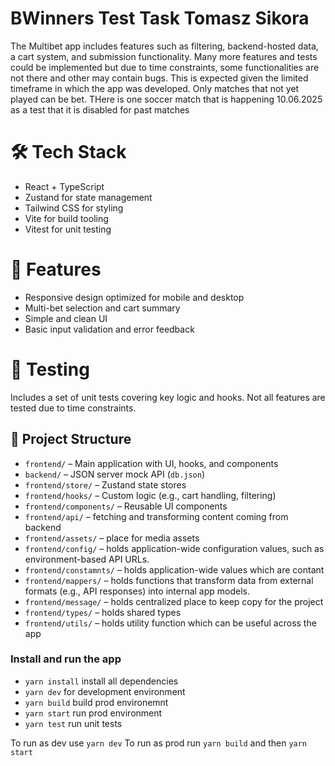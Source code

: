# BWinners Test Task Tomasz Sikora

The Multibet app includes features such as filtering, backend-hosted data, a cart system, and submission functionality. Many more features and tests could be implemented but due to time constraints, some functionalities are not there and other may contain bugs. This is expected given the limited timeframe in which the app was developed.
Only matches that not yet played can be bet. THere is one soccer match that is happening 10.06.2025 as a test that it is disabled for past matches

# 🛠️ Tech Stack

- React + TypeScript
- Zustand for state management
- Tailwind CSS for styling
- Vite for build tooling
- Vitest for unit testing

# 📱 Features

- Responsive design optimized for mobile and desktop
- Multi-bet selection and cart summary
- Simple and clean UI
- Basic input validation and error feedback

# 🧪 Testing

Includes a set of unit tests covering key logic and hooks. Not all features are tested due to time constraints.


## 🧩 Project Structure

- `frontend/` – Main application with UI, hooks, and components
- `backend/` – JSON server mock API (`db.json`)
- `frontend/store/` – Zustand state stores
- `frontend/hooks/` – Custom logic (e.g., cart handling, filtering)
- `frontend/components/` – Reusable UI components
- `frontend/api/` – fetching and transforming content coming from backend
- `frontend/assets/` – place for media assets
- `frontend/config/` – holds application-wide configuration values, such as environment-based API URLs.
- `frontend/constamnts/` – holds application-wide values which are contant
- `frontend/mappers/` – holds functions that transform data from external formats (e.g., API responses) into internal app models.
- `frontend/message/` – holds centralized place to keep copy for the project
- `frontend/types/` – holds shared types
- `frontend/utils/` – holds utility function which can be useful across the app

### Install and run the app

- `yarn install` install all dependencies
- `yarn dev` for development environment
- `yarn build` build prod environemnt
- `yarn start` run prod environment
- `yarn test` run unit tests

To run as dev use `yarn dev`
To run as prod run `yarn build` and then `yarn start`
